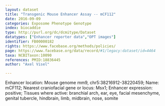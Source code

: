 ```yaml
---
layout: dataset  
title: "Transgenic Mouse Enhancer Assay -- mCF112"  
date: 2016-09-09  
categories: Exposome Phenotype Genotype  
index: biocaddie  
type: http://purl.org/dc/dcmitype/Dataset  
datatypes: ["Enhancer reporter data","OPT images"]  
identifier: FB00000182  
rights: https://www.facebase.org/methods/policies/  
page: https://www.facebase.org/data/record/#1/legacy:dataset/id=4464  
taxa: NCBITaxon:10090  
references: PMID:18836445  
author: "Axel Visel"  

---
```

 Enhancer location: Mouse genome mm9, chr5:38216912-38220459; Name: mCF112; Nearest craniofacial gene or locus: Msx1; Enhancer expression: positive; Tissues where active: branchial arch, ear, eye, facial mesenchyme, genital tubercle, hindbrain, limb, midbrain, nose, somite   

